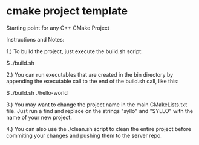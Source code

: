 cmake project template
================

Starting point for any C++ CMake Project 

Instructions and Notes:

1.) To build the project, just execute the build.sh script:

$ ./build.sh

2.) You can run executables that are created in the bin directory by appending
    the executable call to the end of the build.sh call, like this:

$ ./build.sh ./hello-world

3.) You may want to change the project name in the main CMakeLists.txt file.
    Just run a find and replace on the strings "syllo" and "SYLLO" with the
    name of your new project.

4.) You can also use the ./clean.sh script to clean the entire project before
    commiting your changes and pushing them to the server repo.


